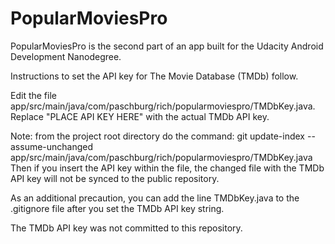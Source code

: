 # PopularMoviesPro
PopularMoviesPro is the second part of an app built for the Udacity Android Development Nanodegree.

Instructions to set the API key for The Movie Database (TMDb) follow.

Edit the file app/src/main/java/com/paschburg/rich/popularmoviespro/TMDbKey.java.
Replace "PLACE API KEY HERE" with the actual TMDb API key.

Note: from the project root directory do the command:
    git update-index --assume-unchanged app/src/main/java/com/paschburg/rich/popularmoviespro/TMDbKey.java
Then if you insert the API key within the file, the changed file with the TMDb API key will
not be synced to the public repository.

As an additional precaution, you can add the line
    TMDbKey.java
to the .gitignore file after you set the TMDb API key string.

The TMDb API key was not committed to this repository.